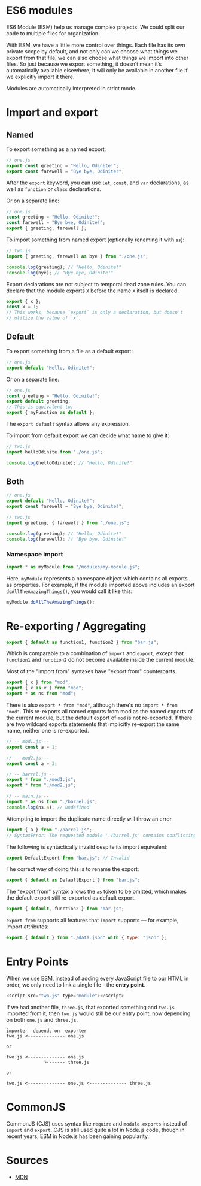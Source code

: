 # ES6 modules

ES6 Module (ESM) help us manage complex projects. We could split our code to multiple files for organization.

With ESM, we have a little more control over things. Each file has its own private scope by default, and not only can we choose what things we export from that file, we can also choose what things we import into other files. So just because we export something, it doesn’t mean it’s automatically available elsewhere; it will only be available in another file if we explicitly import it there.

Modules are automatically interpreted in strict mode.

# Import and export

## Named

To export something as a named export:

```javascript
// one.js
export const greeting = "Hello, Odinite!";
export const farewell = "Bye bye, Odinite!";
```

After the `export` keyword, you can use `let`, `const`, and `var` declarations, as well as `function` or `class` declarations.

Or on a separate line:

```javascript
// one.js
const greeting = "Hello, Odinite!";
const farewell = "Bye bye, Odinite!";
export { greeting, farewell };
```

To import something from named export (optionally renaming it with `as`):

```javascript
// two.js
import { greeting, farewell as bye } from "./one.js";

console.log(greeting); // "Hello, Odinite!"
console.log(bye); // "Bye bye, Odinite!"
```

Export declarations are not subject to temporal dead zone rules. You can declare that the module exports `X` before the name `X` itself is declared.

```javascript
export { x };
const x = 1;
// This works, because `export` is only a declaration, but doesn't
// utilize the value of `x`.
```

## Default

To export something from a file as a default export:

```javascript
// one.js
export default "Hello, Odinite!";
```

Or on a separate line:

```javascript
// one.js
const greeting = "Hello, Odinite!";
export default greeting;
// This is equivalent to:
export { myFunction as default };
```

The `export default` syntax allows any expression.

To import from default export we can decide what name to give it:

```javascript
// two.js
import helloOdinite from "./one.js";

console.log(helloOdinite); // "Hello, Odinite!"
```

## Both

```javascript
// one.js
export default "Hello, Odinite!";
export const farewell = "Bye bye, Odinite!";

// two.js
import greeting, { farewell } from "./one.js";

console.log(greeting); // "Hello, Odinite!"
console.log(farewell); // "Bye bye, Odinite!"
```

### Namespace import

```javascript
import * as myModule from "/modules/my-module.js";
```

Here, `myModule` represents a namespace object which contains all exports as properties. For example, if the module imported above includes an export `doAllTheAmazingThings()`, you would call it like this:

```javascript
myModule.doAllTheAmazingThings();
```

# Re-exporting / Aggregating

```javascript
export { default as function1, function2 } from "bar.js";
```

Which is comparable to a combination of `import` and `export`, except that `function1` and `function2` do not become available inside the current module.

Most of the "import from" syntaxes have "export from" counterparts.

```javascript
export { x } from "mod";
export { x as v } from "mod";
export * as ns from "mod";
```

There is also `export * from "mod"`, although there's no `import * from "mod"`. This re-exports all named exports from mod as the named exports of the current module, but the default export of `mod` is not re-exported. If there are two wildcard exports statements that implicitly re-export the same name, neither one is re-exported.

```javascript
// -- mod1.js --
export const a = 1;

// -- mod2.js --
export const a = 3;

// -- barrel.js --
export * from "./mod1.js";
export * from "./mod2.js";

// -- main.js --
import * as ns from "./barrel.js";
console.log(ns.a); // undefined
```

Attempting to import the duplicate name directly will throw an error.

```javascript
import { a } from "./barrel.js";
// SyntaxError: The requested module './barrel.js' contains conflicting star exports for name 'a'
```

The following is syntactically invalid despite its import equivalent:

```javascript
export DefaultExport from "bar.js"; // Invalid
```

The correct way of doing this is to rename the export:

```javascript
export { default as DefaultExport } from "bar.js";
```

The "export from" syntax allows the `as` token to be omitted, which makes the default export still re-exported as default export.

```javascript
export { default, function2 } from "bar.js";
```

`export from` supports all features that `import` supports — for example, import attributes:

```javascript
export { default } from "./data.json" with { type: "json" };
```

# Entry Points

When we use ESM, instead of adding every JavaScript file to our HTML in order, we only need to link a single file - the **entry point**.

```javascript
<script src="two.js" type="module"></script>
```

If we had another file, `three.js`, that exported something and `two.js` imported from it, then `two.js` would still be our entry point, now depending on both `one.js` and `three.js`.

```
importer  depends on  exporter
two.js <-------------- one.js

or

two.js <-------------- one.js
              └------- three.js

or

two.js <-------------- one.js <-------------- three.js
```

# CommonJS

CommonJS (CJS) uses syntax like `require` and `module.exports` instead of `import` and `export`. CJS is still used quite a lot in Node.js code, though in recent years, ESM in Node.js has been gaining popularity.

# Sources

- [MDN](https://developer.mozilla.org/en-US/docs/Web/JavaScript/Reference/Statements/)
